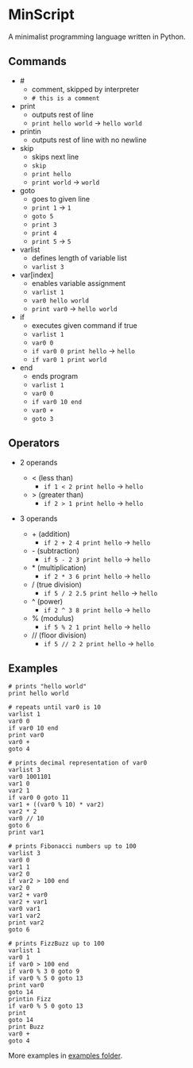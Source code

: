 # MinScript
A minimalist programming language written in Python.

## Commands

- \#
  - comment, skipped by interpreter
  - `# this is a comment`
- print
  - outputs rest of line
  - `print hello world` -> `hello world`
- printin
  - outputs rest of line with no newline
- skip
  - skips next line
  - `skip`
  - `print hello`
  - `print world` -> `world`
- goto
  - goes to given line
  - `print 1` -> `1`
  - `goto 5`
  - `print 3`
  - `print 4`
  - `print 5` -> `5`
- varlist
  - defines length of variable list
  - `varlist 3`
- var[index]
  - enables variable assignment
  - `varlist 1`
  - `var0 hello world`
  - `print var0` -> `hello world`
- if
  - executes given command if true
  - `varlist 1`
  - `var0 0`
  - `if var0 0 print hello` -> `hello`
  - `if var0 1 print world`
- end
  - ends program
  - `varlist 1`
  - `var0 0`
  - `if var0 10 end`
  - `var0 +`
  - `goto 3`

## Operators

- 2 operands
  - < (less than)
    - `if 1 < 2 print hello` -> `hello`
  - \> (greater than)
    - `if 2 > 1 print hello` -> `hello`

- 3 operands
  - \+ (addition)
    - `if 2 + 2 4 print hello` -> `hello`
  - \- (subtraction)
    - `if 5 - 2 3 print hello` -> `hello`
  - \* (multiplication)
    - `if 2 * 3 6 print hello` -> `hello`
  - / (true division)
    - `if 5 / 2 2.5 print hello` -> `hello`
  - ^ (power)
    - `if 2 ^ 3 8 print hello` -> `hello`
  - % (modulus)
    - `if 5 % 2 1 print hello` -> `hello`
  - // (floor division)
    - `if 5 // 2 2 print hello` -> `hello`

## Examples

```
# prints "hello world"
print hello world
```

```
# repeats until var0 is 10
varlist 1
var0 0
if var0 10 end
print var0
var0 +
goto 4
```

```
# prints decimal representation of var0
varlist 3
var0 1001101
var1 0
var2 1
if var0 0 goto 11
var1 + ((var0 % 10) * var2)
var2 * 2
var0 // 10
goto 6
print var1
```

```
# prints Fibonacci numbers up to 100
varlist 3
var0 0
var1 1
var2 0
if var2 > 100 end
var2 0
var2 + var0
var2 + var1
var0 var1
var1 var2
print var2
goto 6
```

```
# prints FizzBuzz up to 100
varlist 1
var0 1
if var0 > 100 end
if var0 % 3 0 goto 9
if var0 % 5 0 goto 13
print var0
goto 14
printin Fizz
if var0 % 5 0 goto 13
print
goto 14
print Buzz
var0 +
goto 4
```

More examples in [examples folder](examples).
